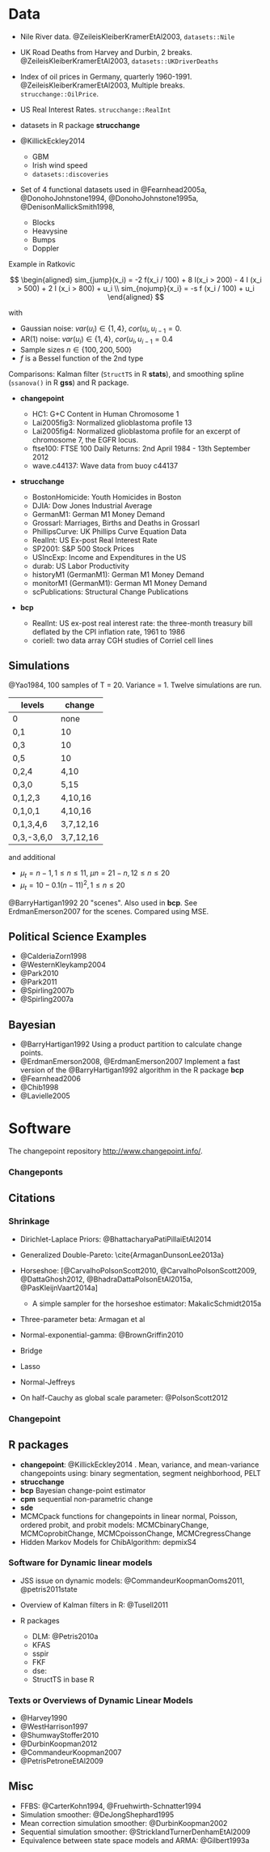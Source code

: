 ---
...
# Data

- Nile River data. @ZeileisKleiberKramerEtAl2003, ``datasets::Nile``
- UK Road Deaths from Harvey and Durbin, 2 breaks. @ZeileisKleiberKramerEtAl2003, ``datasets::UKDriverDeaths``
- Index of oil prices in Germany, quarterly 1960-1991. @ZeileisKleiberKramerEtAl2003, Multiple breaks. ``strucchange::OilPrice``.
- US Real Interest Rates. ``strucchange::RealInt``
- datasets in R package **strucchange**
- @KillickEckley2014

    - GBM
    - Irish wind speed
    - ``datasets::discoveries``

- Set of 4 functional datasets used in @Fearnhead2005a, @DonohoJohnstone1994, @DonohoJohnstone1995a, @DenisonMallickSmith1998, 

    - Blocks
    - Heavysine
    - Bumps
    - Doppler


Example in Ratkovic

$$
\begin{aligned}
sim_{jump}(x_i) = -2 f(x_i / 100) + 8 I(x_i > 200) - 4 I (x_i > 500) + 2 I (x_i > 800) + u_i \\
sim_{nojump}{x_i} = -s f (x_i / 100) + u_i
\end{aligned}
$$

with

- Gaussian noise: $var(u_i) \in \{1, 4\}$, $cor(u_i, u_{i-1} = 0$.
- AR(1) noise: $var(u_i) \in \{1, 4\}$, $cor(u_i, u_{i-1} = 0.4$
- Sample sizes $n \in \{100 ,200, 500\}$
- $f$ is a Bessel function of the 2nd type


Comparisons: Kalman filter (`StructTS` in R **stats**), and smoothing spline (`ssanova()` in R **gss**) and R package.

- **changepoint**

	- HC1:                     G+C Content in Human Chromosome 1
	- Lai2005fig3:             Normalized glioblastoma profile 13
	- Lai2005fig4:             Normalized glioblastoma profile for an excerpt of chromosome 7, the EGFR locus.
	- ftse100:                 FTSE 100 Daily Returns: 2nd April 1984 - 13th September 2012
	- wave.c44137:             Wave data from buoy c44137

- **strucchange**

	- BostonHomicide:          Youth Homicides in Boston
	- DJIA:                    Dow Jones Industrial Average
	- GermanM1:                German M1 Money Demand
	- Grossarl:                Marriages, Births and Deaths in Grossarl
	- PhillipsCurve:           UK Phillips Curve Equation Data
	- RealInt:                 US Ex-post Real Interest Rate
	- SP2001:                  S&P 500 Stock Prices
	- USIncExp:                Income and Expenditures in the US
	- durab:                   US Labor Productivity
	- historyM1 (GermanM1):    German M1 Money Demand
	- monitorM1 (GermanM1):    German M1 Money Demand
	- scPublications:          Structural Change Publications

- **bcp**

   - RealInt: US ex-post real interest rate: the three-month treasury bill deflated by the CPI inflation rate, 1961 to 1986
   - coriell: two data array CGH studies of Corriel cell lines


## Simulations

@Yao1984, 100 samples of T = 20. Variance = 1.
Twelve simulations are run.

| levels     | change    |
|------------|-----------|
| 0          | none      |
| 0,1        | 10        |
| 0,3        | 10        |
| 0,5        | 10        |
| 0,2,4      | 4,10      |
| 0,3,0      | 5,15      |
| 0,1,2,3    | 4,10,16   |
| 0,1,0,1    | 4,10,16   |
| 0,1,3,4,6  | 3,7,12,16 |
| 0,3,-3,6,0 | 3,7,12,16 |

and additional

- $\mu_t = n - 1, 1 \leq n \leq 11$, $\mu n = 21 - n, 12 \leq n \leq 20$
- $\mu_t = 10 - 0.1 (n - 11)^2, 1 \leq n \leq 20$

@BarryHartigan1992 20 "scenes". Also used in **bcp**. See ErdmanEmerson2007 for the scenes.
Compared using MSE.


## Political Science Examples

- @CalderiaZorn1998
- @WesternKleykamp2004
- @Park2010
- @Park2011
- @Spirling2007b
- @Spirling2007a

## Bayesian

- @BarryHartigan1992 Using a product partition to calculate change points.
- @ErdmanEmerson2008, @ErdmanEmerson2007 Implement a fast version of the @BarryHartigan1992 algorithm in the R package **bcp**
- @Fearnhead2006
- @Chib1998
- @Lavielle2005

# Software

The changepoint repository <http://www.changepoint.info/>. 

### Changeponts


## Citations

### Shrinkage

- Dirichlet-Laplace Priors: @BhattacharyaPatiPillaiEtAl2014
- Generalized Double-Pareto: \cite{ArmaganDunsonLee2013a}
- Horseshoe: [@CarvalhoPolsonScott2010, @CarvalhoPolsonScott2009, @DattaGhosh2012, @BhadraDattaPolsonEtAl2015a, @PasKleijnVaart2014a]

    - A simple sampler for the horseshoe estimator: MakalicSchmidt2015a

- Three-parameter beta: Armagan et al
- Normal-exponential-gamma: @BrownGriffin2010
- Bridge
- Lasso
- Normal-Jeffreys
- On half-Cauchy as global scale parameter: @PolsonScott2012


### Changepoint


## R packages

- **changepoint**: @KillickEckley2014 . Mean, variance, and mean-variance changepoints using: binary segmentation, segment neighborhood, PELT
- **strucchange**
- **bcp** Bayesian change-point estimator
- **cpm** sequential non-parametric change
- **sde**
- MCMCpack functions for changepoints in linear normal, Poisson, ordered probit, and probit models: MCMCbinaryChange, MCMCoprobitChange, MCMCpoissonChange, MCMCregressChange
- Hidden Markov Models for ChibAlgorithm: depmixS4

### Software for Dynamic linear models

- JSS issue on dynamic models: @CommandeurKoopmanOoms2011, @petris2011state
- Overview of Kalman filters in R: @Tusell2011
- R packages

    - DLM: @Petris2010a
    - KFAS
    - sspir
    - FKF
    - dse: 
    - StructTS in base R

### Texts or Overviews of Dynamic Linear Models

- @Harvey1990
- @WestHarrison1997
- @ShumwayStoffer2010
- @DurbinKoopman2012
- @CommandeurKoopman2007
- @PetrisPetroneEtAl2009



## Misc

- FFBS: @CarterKohn1994, @Fruehwirth-Schnatter1994
- Simulation smoother: @DeJongShephard1995
- Mean correction simulation smoother: @DurbinKoopman2002
- Sequential simulation smoother: @StricklandTurnerDenhamEtAl2009
- Equivalence between state space models and ARMA: @Gilbert1993a 


